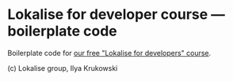 # Lokalise for developer course — boilerplate code

Boilerplate code for [our free "Lokalise for developers" course](https://academy.lokalise.com/course/lokalise-for-developers).

(c) Lokalise group, Ilya Krukowski
